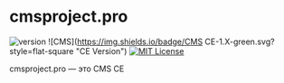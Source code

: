 # cmsproject.pro

![version](https://img.shields.io/badge/version-1.0.0-red.svg?style=flat-square "Version")
![CMS](https://img.shields.io/badge/CMS CE-1.X-green.svg?style=flat-square "CE Version")
[![MIT License](https://img.shields.io/badge/license-MIT-blue.svg?style=flat-square)](https://github.com/D0Gmatist/cmsproject.pro/blob/master/LICENSE)

cmsproject.pro — это CMS CE

